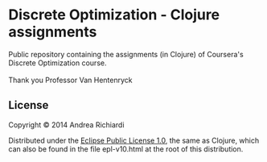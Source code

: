 # Discrete Optimization - Clojure assignments

Public repository containing the assignments (in Clojure) of Coursera's Discrete Optimization course.<br/>
<br/>
Thank you Professor Van Hentenryck

## License

Copyright © 2014 Andrea Richiardi

Distributed under the [Eclipse Public License 1.0](http://opensource.org/licenses/eclipse-1.0.php), the same as Clojure, which can also be found in the file epl-v10.html at the root of this distribution.
